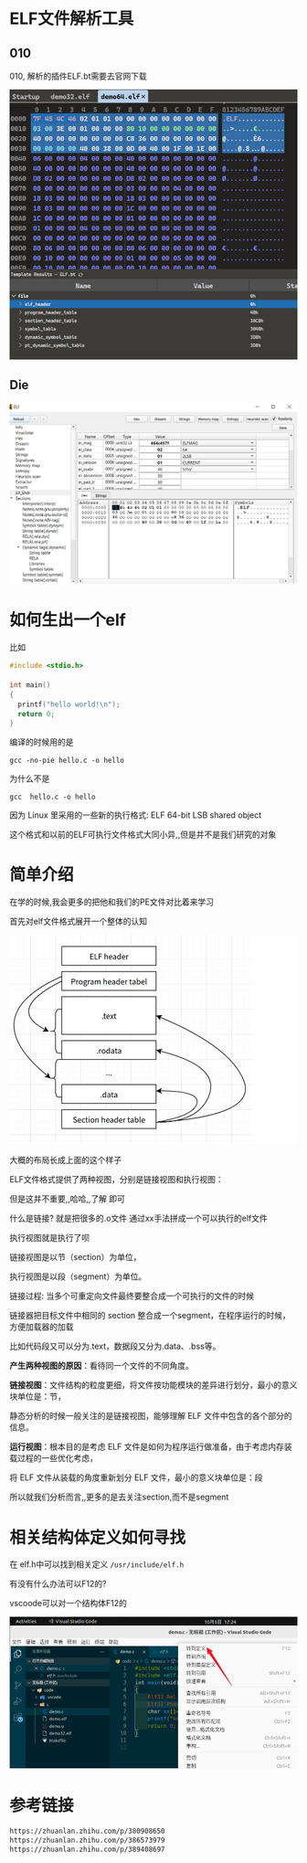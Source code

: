 



# ELF文件解析工具





## 010



010, 解析的插件ELF.bt需要去官网下载

![image-20231005171225875](img/image-20231005171225875.png)



## Die



![image-20231005171317992](img/image-20231005171317992.png)





# 如何生出一个elf



比如

```c++
#include <stdio.h>

int main()
{
  printf("hello world!\n");
  return 0;
}
```

编译的时候用的是

```
gcc -no-pie hello.c -o hello
```

为什么不是

```
gcc  hello.c -o hello
```

因为 Linux 里采用的一些新的执行格式:  ELF 64-bit LSB shared object

这个格式和以前的ELF可执行文件格式大同小异,,但是并不是我们研究的对象







# 简单介绍



在学的时候,我会更多的把他和我们的PE文件对比着来学习



首先对elf文件格式展开一个整体的认知

![image-20231003151947051](img/image-20231003151947051.png)

大概的布局长成上面的这个样子





ELF文件格式提供了两种视图，分别是链接视图和执行视图：

但是这并不重要,,哈哈,,了解 即可

什么是链接? 就是把很多的.o文件 通过xx手法拼成一个可以执行的elf文件

执行视图就是执行了呗





链接视图是以节（section）为单位，

执行视图是以段（segment）为单位。



链接过程: 当多个可重定向文件最终要整合成一个可执行的文件的时候

链接器把目标文件中相同的 section 整合成一个segment，在程序运行的时候，方便加载器的加载

比如代码段又可以分为.text，数据段又分为.data、.bss等。



**产生两种视图的原因**：看待同一个文件的不同角度。



**链接视图**：文件结构的粒度更细，将文件按功能模块的差异进行划分，最小的意义块单位是：节，

静态分析的时候一般关注的是链接视图，能够理解 ELF 文件中包含的各个部分的信息。



**运行视图**：根本目的是考虑 ELF 文件是如何为程序运行做准备，由于考虑内存装载过程的一些优化考虑，

将 ELF 文件从装载的角度重新划分 ELF 文件，最小的意义块单位是：段



所以就我们分析而言,,更多的是去关注section,而不是segment



# 相关结构体定义如何寻找



在  elf.h中可以找到相关定义 `/usr/include/elf.h`

有没有什么办法可以F12的?

vscoode可以对一个结构体F12的

![image-20231005172439702](img/image-20231005172439702.png)





# 参考链接





```
https://zhuanlan.zhihu.com/p/380908650
https://zhuanlan.zhihu.com/p/386573979
https://zhuanlan.zhihu.com/p/389408697
```

